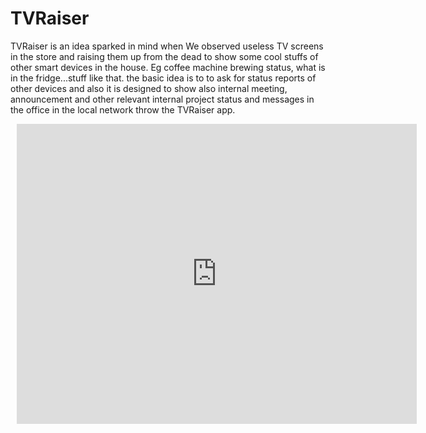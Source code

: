 # TVRaiser

TVRaiser is an idea sparked in mind when We observed useless TV screens in the store and raising them up from the dead to show some cool stuffs of other smart devices in the house. Eg coffee machine brewing status, what is in the fridge...stuff like that. the basic idea is to to ask for status reports of other devices and also it is designed to show also internal meeting, announcement and other relevant internal project status and messages in the office in the local network throw the TVRaiser app. 

<div style="width: 640px; height: 480px; margin: 10px; position: relative;"><iframe allowfullscreen frameborder="0" style="width:640px; height:480px" src="https://lucid.app/documents/embedded/38065e33-4522-4f83-a966-640040cdfdb5" id="vqrDNXxO3pdq"></iframe></div>
